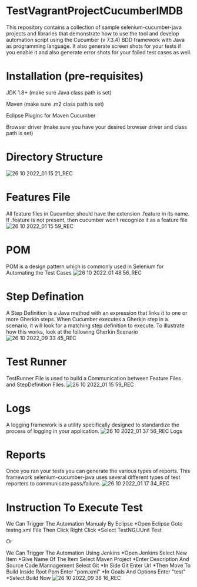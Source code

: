 # TestVagrantProjectCucumberIMDB
This repository contains a collection of sample selenium-cucumber-java projects and libraries that demonstrate how to use the tool and develop automation script using the Cucumber (v 7.3.4) BDD framework with Java as programming language. It also generate screen shots for your tests if you enable it and also generate error shots for your failed test cases as well.
# Installation (pre-requisites)
JDK 1.8+ (make sure Java class path is set)

Maven (make sure .m2 class path is set)

Eclipse Plugins for
Maven
Cucumber

Browser driver (make sure you have your desired browser driver and class path is set)
# Directory Structure
![26 10 2022_01 15 21_REC](https://user-images.githubusercontent.com/116420907/197931039-046e6275-a013-47b9-af1c-e7ce33c95b8b.png)
# Features File
All feature files in Cucumber should have the extension .feature in its name. If .feature is not present, then cucumber won’t recognize it as a feature file
![26 10 2022_01 15 59_REC](https://user-images.githubusercontent.com/116420907/197931227-af4464f7-b99f-467f-9a28-78686d43dbf7.png)
# POM
POM is a design pattern which is commonly used in Selenium for Automating the Test Cases
![26 10 2022_01 48 56_REC](https://user-images.githubusercontent.com/116420907/197931286-85a0cb95-0c47-4d98-afa3-8c9db780926e.png)
# Step Defination
A Step Definition is a Java method with an expression that links it to one or more Gherkin steps. When Cucumber executes a Gherkin step in a scenario, it will look for a matching step definition to execute.
To illustrate how this works, look at the following Gherkin Scenario
![26 10 2022_09 33 45_REC](https://user-images.githubusercontent.com/116420907/197931940-a21c47f1-0da8-4908-b1bf-b2e89676f4e5.png)
# Test Runner
TestRunner File is used to build a Communication between Feature Files and StepDefinition Files.
![26 10 2022_01 15 59_REC](https://user-images.githubusercontent.com/116420907/197931750-edddfe5e-7239-4a2d-ac23-f9514f087c56.png)
# Logs
A logging framework is a utility specifically designed to standardize the process of logging in your application.
![26 10 2022_01 37 56_REC Logs](https://user-images.githubusercontent.com/116420907/197932093-e23fb414-9773-421a-b118-73b0034390f1.png)
# Reports
Once you ran your tests you can generate the various types of reports. This framework selenium-cucumber-java uses several different types of test reporters to communicate pass/failure.
![26 10 2022_01 17 34_REC](https://user-images.githubusercontent.com/116420907/197932230-074b85e6-4093-450e-8065-5e2f8d991f1e.png)
# Instruction To Execute Test
We Can Trigger The Automation Manualy By Eclipse *Open Eclipse Goto testng.xml File Then Click Right Click *Select TestNG/JUnit Test

Or

We Can Trigger The Automation Using Jenkins *Open Jenkins Select New Item *Give Name Of The Item Select Maven Project *Enter Description And Source Code Mannagement Select Git *In Side Git Enter Url *Then Move To Build Inside Root Pom Enter "pom.xml" *In Goals And Options Enter "test" *Select Build Now
![26 10 2022_09 38 16_REC](https://user-images.githubusercontent.com/116420907/197932389-332c814b-12f1-451d-bb5b-885789156a63.png)
